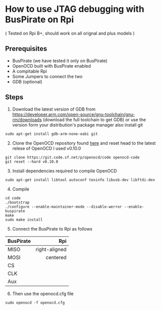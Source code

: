 How to use JTAG debugging with BusPirate on Rpi 
===
( Tested on Rpi B+, should work on all orignal and plus models )

Prerequisites
---
* BusPirate (we have tested it only on BusPirate)
* OpenOCD built with BusPirate enabled
* A compitable Rpi
* Some Jumpers to connect the two
* GDB (optional)

Steps
---
1. Download the latest version of GDB from https://developer.arm.com/open-source/gnu-toolchain/gnu-rm/downloads
(download the full toolchain to get GDB)
or use the version form your distribution's package manager also install git
```
sudo apt-get install gdb-arm-none-eabi git
```

2. Clone the OpenOCD repository found [here](https://sourceforge.net/p/openocd/code/ci/master/tree/) and reset head to the latest relese of OpenOCD I used v0.10.0
```
git clone https://git.code.sf.net/p/openocd/code openocd-code
git reset --hard v0.10.0
```
3. Install dependencies required to compile OpenOCD
```
sudo apt-get install libtool autoconf texinfo libusb-dev libftdi-dev
```
4. Compile
```
cd code
./bootstrap
./configure --enable-maintainer-mode --disable-werror --enable-buspirate
make
sudo make install
```
5. Connect the BusPirate to Rpi as follows

| BusPirate     | Rpi           |
| ------------- |-------------:|
| MISO      | right-aligned |
| MOSI      | centered      |
| CS |       |
|CLK|	|
|Aux|	|

6. Then use the openocd.cfg file
```
sudo openocd -f openocd.cfg
```
